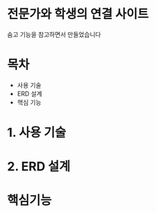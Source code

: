 # 전문가와 학생의 연결 사이트 

숨고 기능을 참고하면서 만들었습니다 



# 목차 

* 사용 기술
* ERD 설계
* 핵심 기능




# 1. 사용 기술



# 2. ERD 설계




# 핵심기능 
